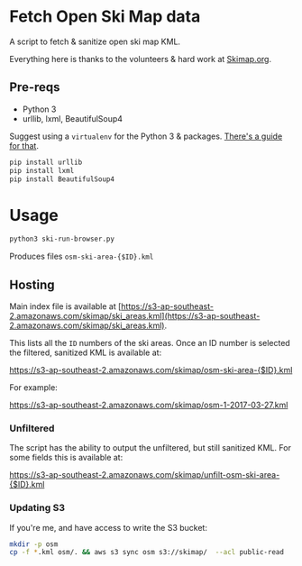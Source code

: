 # Fetch Open Ski Map data

A script to fetch & sanitize open ski map KML.

Everything here is thanks to the volunteers & hard work at [Skimap.org](https://skimap.org).

## Pre-reqs

* Python 3
* urllib, lxml, BeautifulSoup4

Suggest using a `virtualenv` for the Python 3 & packages. [There's a guide for that](https://gist.github.com/sarah-j-smith/1a054d5efa3ee7f32c1ee52f17a8a0f1).

```bash
pip install urllib
pip install lxml
pip install BeautifulSoup4
```

# Usage

```bash
python3 ski-run-browser.py
```

Produces files `osm-ski-area-{$ID}.kml`

## Hosting

Main index file is available at [https://s3-ap-southeast-2.amazonaws.com/skimap/ski_areas.kml](https://s3-ap-southeast-2.amazonaws.com/skimap/ski_areas.kml).

This lists all the `ID` numbers of the ski areas.  Once an ID number is selected the filtered, sanitized KML is available at:

https://s3-ap-southeast-2.amazonaws.com/skimap/osm-ski-area-{$ID}.kml

For example:

https://s3-ap-southeast-2.amazonaws.com/skimap/osm-1-2017-03-27.kml

### Unfiltered

The script has the ability to output the unfiltered, but still sanitized KML.  For some fields this is available at:

https://s3-ap-southeast-2.amazonaws.com/skimap/unfilt-osm-ski-area-{$ID}.kml

### Updating S3

If you're me, and have access to write the S3 bucket:

```bash
mkdir -p osm
cp -f *.kml osm/. && aws s3 sync osm s3://skimap/  --acl public-read
```

